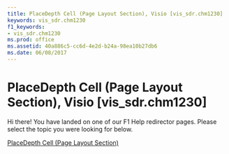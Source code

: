 ```yaml
---
title: PlaceDepth Cell (Page Layout Section), Visio [vis_sdr.chm1230]
keywords: vis_sdr.chm1230
f1_keywords:
- vis_sdr.chm1230
ms.prod: office
ms.assetid: 40a886c5-cc6d-4e2d-b24a-98ea10b27db6
ms.date: 06/08/2017
---
```



# PlaceDepth Cell (Page Layout Section), Visio [vis_sdr.chm1230]

Hi there! You have landed on one of our F1 Help redirector pages. Please select the topic you were looking for below.

[PlaceDepth Cell (Page Layout Section)](http://msdn.microsoft.com/library/02c139db-fe67-f550-1d07-8c8a9a4fb427%28Office.15%29.aspx)

